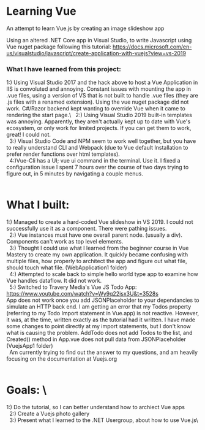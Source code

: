 # Learning Vue
 An attempt to learn Vue.js by creating an image slideshow app
 
 Using an altered .NET Core app in Visual Studio, to write Javascript using Vue nuget package
 following this tutorial: https://docs.microsoft.com/en-us/visualstudio/javascript/create-application-with-vuejs?view=vs-2019
&nbsp;
&nbsp;
 ### What I have learned from this project:
 1:) Using Visual Studio 2017 and the hack above to host a Vue Application in IIS is convoluted and annoying. Constant issues with mounting the app in .vue files, using a version of VS that is not built to handle .vue files (they are .js files with a renamed extension). Using the vue nuget package did not work. C#/Razor backend kept wanting to override Vue when it came to rendering the start page.\ 
&nbsp;
 2:) Using Visual Studio 2019 built-in templates was annoying. Apparently, they aren't actually kept up to date with Vue's ecosystem, or only work for limited projects. If you can get them to work, great! I could not.\
&nbsp;
 3:) Visual Studio Code and NPM seem to work well together, but you have to really understand CLI and Webpack (due to Vue default Installation to prefer render functions over html templates).\
&nbsp;
 4:)Vue-Cli has a UI; vue ui command in the terminal. Use it. I fixed a configuration issue I spent 7 hours over the course of two days trying to figure out, in 5 minutes by navigating a couple menus.\
&nbsp;
&nbsp;
# What I built:
1:) Managed to create a hard-coded Vue slideshow in VS 2019. I could not successfully use it as a component. There were pathing issues.\
&nbsp;
2:) Vue instances must have one overall parent node. (usually a div). Components can't work as top level elements.\
&nbsp;
3:) Thought I could use what I learned from the beginner course in Vue Mastery to create my own application. It quickly became confusing with multiple files, how properly to architect the app and figure out what file, should touch what file. (WebApplication1 folder)\
&nbsp;
4:) Attempted to scale back to simple hello world type app to examine how Vue handles dataflow. It did not work.\
&nbsp;
5:) Switched to Travery Media's Vue JS Todo App: https://www.youtube.com/watch?v=Wy9q22isx3U&t=3528s  \
App does not work once you add JSONPlaceholder to your dependancies to simulate an HTTP back end. I am getting an error that my Todos property (referring to my Todo Import statement in Vue.app) is not reactive. However, it was, at the time, written exactly as the tutorial had it written. I have made some changes to point directly at my import statements, but I don't know what is causing the problem. AddTodo does not add Todos to the list, and Created() method in App.vue does not pull data from JSONPlaceholder (VuejsApp1 folder)\
&nbsp;
Am currently trying to find out the answer to my questions, and am heavily focusing on the documentation at Vuejs.org\
&nbsp;
&nbsp;
# Goals: \
1:) Do the tutorial, so I can better understand how to archiect Vue apps \
&nbsp;
2:) Create a Vuejs photo gallery\
&nbsp;
3:) Present what I learned to the .NET Usergroup, about how to use Vue.js\
